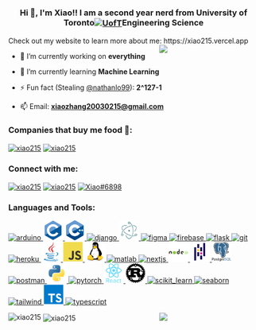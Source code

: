 <h3 align="center">Hi 👋, I'm Xiao!! I am a second year nerd from University of Toronto<a href="https://discover.engineering.utoronto.ca/programs/engineering-programs/engineering-science/" target="blank"><img align="center" src="https://upload.wikimedia.org/wikipedia/en/thumb/0/04/Utoronto_coa.svg/1200px-Utoronto_coa.svg.png" alt="UofT" height="40" width="40" /></a>Engineering Science</h3>
Check out my website to learn more about me: https://xiao215.vercel.app
<a href="https://github.com/Xiao215" target="_blank" rel="noreferrer"><img src="https://static.wikia.nocookie.net/gensin-impact/images/4/41/Papilio_Charontis_Shape.png/revision/latest?cb=20220506221212" width="200" align="right"></a>


- 🔭 I’m currently working on **everything**

- 🌱 I’m currently learning **Machine Learning**

- ⚡ Fun fact (Stealing [@nathanlo99](https://github.com/nathanlo99)): **2^127-1**

- 📫 Email: **xiaozhang20030215@gmail.com**

<h3 align="left">Companies that buy me food 🍜:</h3>
<p align="left">
<a href="https://www.rbc.com/about-rbc.html" target="blank"><img align="center" src="https://cdn.worldvectorlogo.com/logos/rbc-4.svg" alt="xiao215" height="40" width="40" /></a>
<a href="https://about.google/" target="blank"><img align="center" src="https://upload.wikimedia.org/wikipedia/commons/thumb/5/53/Google_%22G%22_Logo.svg/2048px-Google_%22G%22_Logo.svg.png" alt="xiao215" height="40" width="40" /></a>
</p>


<h3 align="left">Connect with me:</h3>
<p align="left">
  
<a href="https://linkedin.com/in/xiao215" target="blank"><img align="center" src="https://raw.githubusercontent.com/rahuldkjain/github-profile-readme-generator/master/src/images/icons/Social/linked-in-alt.svg" alt="xiao215" height="30" width="40" /></a>
<a href="https://www.leetcode.com/xiao215" target="blank"><img align="center" src="https://raw.githubusercontent.com/rahuldkjain/github-profile-readme-generator/master/src/images/icons/Social/leet-code.svg" alt="xiao215" height="30" width="40" /></a>
<a href="https://discordapp.com/users/720743692251562204" target="blank"><img align="center" src="https://assets-global.website-files.com/6257adef93867e50d84d30e2/636e0a69f118df70ad7828d4_icon_clyde_blurple_RGB.svg" alt="Xiao#6898" height="30" width="40" /></a>
</p>

<h3 align="left">Languages and Tools:</h3>
<p align="left"> <a href="https://www.arduino.cc/" target="_blank" rel="noreferrer"> <img src="https://cdn.worldvectorlogo.com/logos/arduino-1.svg" alt="arduino" width="40" height="40"/> </a> <a href="https://www.cprogramming.com/" target="_blank" rel="noreferrer"> <img src="https://raw.githubusercontent.com/devicons/devicon/master/icons/c/c-original.svg" alt="c" width="40" height="40"/> </a> <a href="https://www.w3schools.com/cpp/" target="_blank" rel="noreferrer"> <img src="https://raw.githubusercontent.com/devicons/devicon/master/icons/cplusplus/cplusplus-original.svg" alt="cplusplus" width="40" height="40"/> </a> <a href="https://www.djangoproject.com/" target="_blank" rel="noreferrer"> <img src="https://cdn.worldvectorlogo.com/logos/django.svg" alt="django" width="40" height="40"/> </a> <a href="https://www.electronjs.org" target="_blank" rel="noreferrer"> <img src="https://raw.githubusercontent.com/devicons/devicon/master/icons/electron/electron-original.svg" alt="electron" width="40" height="40"/> </a> <a href="https://www.figma.com/" target="_blank" rel="noreferrer"> <img src="https://www.vectorlogo.zone/logos/figma/figma-icon.svg" alt="figma" width="40" height="40"/> </a> <a href="https://firebase.google.com/" target="_blank" rel="noreferrer"> <img src="https://www.vectorlogo.zone/logos/firebase/firebase-icon.svg" alt="firebase" width="40" height="40"/> </a> <a href="https://flask.palletsprojects.com/" target="_blank" rel="noreferrer"> <img src="https://www.vectorlogo.zone/logos/pocoo_flask/pocoo_flask-icon.svg" alt="flask" width="40" height="40"/> </a> <a href="https://git-scm.com/" target="_blank" rel="noreferrer"> <img src="https://www.vectorlogo.zone/logos/git-scm/git-scm-icon.svg" alt="git" width="40" height="40"/> </a> <a href="https://heroku.com" target="_blank" rel="noreferrer"> <img src="https://www.vectorlogo.zone/logos/heroku/heroku-icon.svg" alt="heroku" width="40" height="40"/> </a> <a href="https://www.java.com" target="_blank" rel="noreferrer"> <img src="https://raw.githubusercontent.com/devicons/devicon/master/icons/java/java-original.svg" alt="java" width="40" height="40"/> </a> <a href="https://developer.mozilla.org/en-US/docs/Web/JavaScript" target="_blank" rel="noreferrer"> <img src="https://raw.githubusercontent.com/devicons/devicon/master/icons/javascript/javascript-original.svg" alt="javascript" width="40" height="40"/> </a> <a href="https://www.linux.org/" target="_blank" rel="noreferrer"> <img src="https://raw.githubusercontent.com/devicons/devicon/master/icons/linux/linux-original.svg" alt="linux" width="40" height="40"/> </a> <a href="https://www.mathworks.com/" target="_blank" rel="noreferrer"> <img src="https://upload.wikimedia.org/wikipedia/commons/2/21/Matlab_Logo.png" alt="matlab" width="40" height="40"/> </a> <a href="https://nextjs.org/" target="_blank" rel="noreferrer"> <img src="https://cdn.worldvectorlogo.com/logos/nextjs-2.svg" alt="nextjs" width="40" height="40"/> </a> <a href="https://nodejs.org" target="_blank" rel="noreferrer"> <img src="https://raw.githubusercontent.com/devicons/devicon/master/icons/nodejs/nodejs-original-wordmark.svg" alt="nodejs" width="40" height="40"/> </a> <a href="https://pandas.pydata.org/" target="_blank" rel="noreferrer"> <img src="https://raw.githubusercontent.com/devicons/devicon/2ae2a900d2f041da66e950e4d48052658d850630/icons/pandas/pandas-original.svg" alt="pandas" width="40" height="40"/> </a> <a href="https://www.postgresql.org" target="_blank" rel="noreferrer"> <img src="https://raw.githubusercontent.com/devicons/devicon/master/icons/postgresql/postgresql-original-wordmark.svg" alt="postgresql" width="40" height="40"/> </a> <a href="https://postman.com" target="_blank" rel="noreferrer"> <img src="https://www.vectorlogo.zone/logos/getpostman/getpostman-icon.svg" alt="postman" width="40" height="40"/> </a> <a href="https://www.python.org" target="_blank" rel="noreferrer"> <img src="https://raw.githubusercontent.com/devicons/devicon/master/icons/python/python-original.svg" alt="python" width="40" height="40"/> </a> <a href="https://pytorch.org/" target="_blank" rel="noreferrer"> <img src="https://www.vectorlogo.zone/logos/pytorch/pytorch-icon.svg" alt="pytorch" width="40" height="40"/> </a> <a href="https://reactjs.org/" target="_blank" rel="noreferrer"> <img src="https://raw.githubusercontent.com/devicons/devicon/master/icons/react/react-original-wordmark.svg" alt="react" width="40" height="40"/> </a> <a href="https://www.rust-lang.org" target="_blank" rel="noreferrer"> <img src="https://raw.githubusercontent.com/devicons/devicon/master/icons/rust/rust-plain.svg" alt="rust" width="40" height="40"/> </a> <a href="https://scikit-learn.org/" target="_blank" rel="noreferrer"> <img src="https://upload.wikimedia.org/wikipedia/commons/0/05/Scikit_learn_logo_small.svg" alt="scikit_learn" width="40" height="40"/> </a> <a href="https://seaborn.pydata.org/" target="_blank" rel="noreferrer"> <img src="https://seaborn.pydata.org/_images/logo-mark-lightbg.svg" alt="seaborn" width="40" height="40"/> </a> <a href="https://tailwindcss.com/" target="_blank" rel="noreferrer"> <img src="https://www.vectorlogo.zone/logos/tailwindcss/tailwindcss-icon.svg" alt="tailwind" width="40" height="40"/> </a> <a href="https://www.typescriptlang.org/" target="_blank" rel="noreferrer"> <img src="https://raw.githubusercontent.com/devicons/devicon/master/icons/typescript/typescript-original.svg" alt="typescript" width="40" height="40"/> </a> 
<a href="https://www.overleaf.com/" target="_blank" rel="noreferrer"> <img src="https://upload.wikimedia.org/wikipedia/commons/thumb/2/2a/Overleaf_Logo.svg/800px-Overleaf_Logo.svg.png" alt="typescript" width="40" height="40"/> </a></p>

<p><img align="left" src="https://github-readme-stats.vercel.app/api/top-langs?username=xiao215&show_icons=true&locale=en&layout=compact&theme=radical" alt="xiao215" />&nbsp;<img align="center" src="https://github-readme-stats.vercel.app/api?username=xiao215&show_icons=true&locale=en&theme=radical" alt="xiao215" /><a href="https://github.com/Xiao215" target="_blank" rel="noreferrer"><img src="https://static.wikia.nocookie.net/gensin-impact/images/e/ee/Icon_Emoji_068_Hu_Tao_Adorable.png/revision/latest?cb=20210906044104" width="200" align="right"></a></p>
